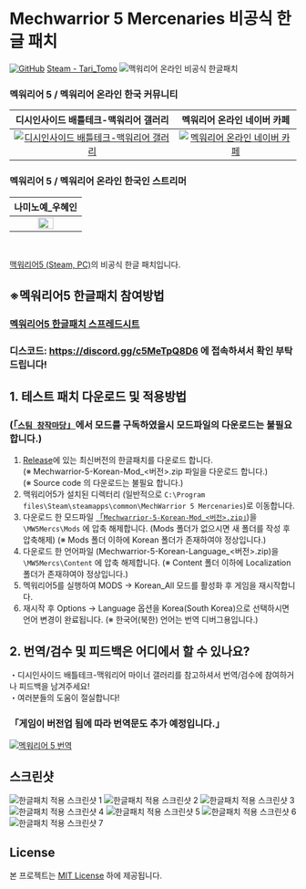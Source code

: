 # Mechwarrior 5 Mercenaries 비공식 한글 패치
[![GitHub](https://img.shields.io/badge/License-MIT-yellow.svg)](https://github.com/TariTomo/MechwarriorOnline-Korean-Localization/blob/master/LICENSE)
[Steam - Tari_Tomo](https://steamcommunity.com/id/Tari_Tomo/)
![맥워리어 온라인 비공식 한글패치](./screenshots/main.jpg)

### 멕워리어 5 / 멕워리어 온라인 한국 커뮤니티
| 디시인사이드 배틀테크-맥워리어 갤러리 | 멕워리어 온라인 네이버 카페 |
|:-------------:|:-------------:|
| [![디시인사이드 배틀테크-맥워리어 갤러리](./screenshots/dcgall.jpg)](https://gall.dcinside.com/mgallery/board/lists?id=mwo) | [![멕워리어 온라인 네이버 카페](./screenshots/navercafe.PNG)](https://cafe.naver.com/mechon) |

### 멕워리어 5 / 멕워리어 온라인 한국인 스트리머
| 나미노예_우혜인 |
|:-------------:|
| <a href="https://www.twitch.tv/rose0fsharoncassidy"><img src = "./screenshots/kor_mwo_streamer_1.png" width="50%"></a> |

<br>

[맥워리어5 (Steam, PC)](https://store.steampowered.com/app/784080/MechWarrior_5_Mercenaries)의 비공식 한글 패치입니다.<br>

<!-- #### 모든 수정사항은 [여기](./version_history.md) 에서 확인이 가능합니다. -->


## ※멕워리어5 한글패치 참여방법
### [멕워리어5 한글패치 스프레드시트](https://docs.google.com/spreadsheets/d/1wsApuxcBJIi7p4p7p4AkVqx9v3-axuONpd8sKDd26Rg/edit#gid=0)
### 디스코드: https://discord.gg/c5MeTpQ8D6 에 접속하셔서 확인 부탁드립니다!

## 1. 테스트 패치 다운로드 및 적용방법
### ([「`스팀 창작마당`」](https://steamcommunity.com/sharedfiles/filedetails/?id=2518884137)에서 모드를 구독하였을시 모드파일의 다운로드는 불필요합니다.)
<!-- 1. 아래 링크로 이동하여 테스트 패치 파일을 다운로드 합니다. -->
1. [Release](https://github.com/angel606k/Mechwarrior-5-Korean-Localization/releases)에 있는 최신버전의 한글패치를 다운로드 합니다.<br>
(※ Mechwarrior-5-Korean-Mod_<버전>.zip 파일을 다운로드 합니다.)<br>
(※ Source code 의 다운로드는 불필요 합니다.)
2. 맥워리어5가 설치된 디렉터리 (일반적으로 `C:\Program files\Steam\steamapps\common\MechWarrior 5 Mercenaries`)로 이동합니다.
3. 다운로드 한 모드파일 [「`Mechwarrior-5-Korean-Mod_<버전>.zip`」](https://github.com/angel606k/Mechwarrior-5-Korean-Localization/blob/master/Build/Korean%20Localization%20Mod%20V1.0.zip))을 `\MW5Mercs\Mods` 에 압축 해제합니다. (Mods 폴더가 없으시면 새 폴더를 작성 후 압축해제)
  (※ Mods 폴더 이하에 Korean 폴더가 존재하여야 정상입니다.)
4. 다운로드 한 언어파일 (Mechwarrior-5-Korean-Language_<버전>.zip)을 `\MW5Mercs\Content` 에 압축 해제합니다.
  (※ Content 폴더 이하에 Localization 폴더가 존재햐여야 정상입니다.)
5. 멕워리어5를 실행하여 MODS -> Korean_All 모드를 활성화 후 게임을 재시작합니다.
6. 재시작 후 Options -> Language 옵션을 Korea(South Korea)으로 선택하시면 언어 변경이 완료됩니다.
  (※ 한국어(북한) 언어는 번역 디버그용입니다.) 

## 2. 번역/검수 및 피드백은 어디에서 할 수 있나요?
・디시인사이드 배틀테크-맥워리어 마이너 갤러리를 참고하셔서 번역/검수에 참여하거나 피드백을 남겨주세요!<br>
・여러분들의 도움이 절실합니다!<br>
### 「게임이 버전업 됨에 따라 번역문도 추가 예정입니다.」

[![멕워리어 5 번역](./screenshots/dcgall.jpg)](https://docs.google.com/spreadsheets/d/1RD3esK3-avSUXc6iZUlXWHvV5VNbbtNsFOKaQUcQOWg/edit#gid=145009810)

## 스크린샷
![한글패치 적용 스크린샷 1](./screenshots/1.png)
![한글패치 적용 스크린샷 2](./screenshots/2.png)
![한글패치 적용 스크린샷 3](./screenshots/3.png)
![한글패치 적용 스크린샷 4](./screenshots/4.png)
![한글패치 적용 스크린샷 5](./screenshots/5.png)
![한글패치 적용 스크린샷 6](./screenshots/6.png)
![한글패치 적용 스크린샷 7](./screenshots/7.png)

## License

본 프로젝트는 [MIT License](./LICENSE) 하에 제공됩니다.

